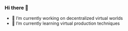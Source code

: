 ### Hi there 👋

- 🔭 I’m currently working on decentralized virtual worlds
- 🌱 I’m currently learning virtual production techniques
